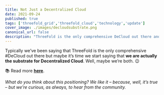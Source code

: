 ```yaml
---
title: Not Just a Decentralized Cloud
date: 2021-09-24
published: true
tags: ['threefold_grid','threefold_cloud','technology','update']
cover_image: ./images/decloudsubstrate.png
canonical_url: false
description: "ThreeFold is the only comprehensive DeCloud out there and the low-level substrate for all DeClouds."
---
```


Typically we’ve been saying that ThreeFold is the only comprehensive #DeCloud out there but maybe it’s time we start saying that **we are actually the substrate for Decentralized Cloud**. Well, maybe we’re both. 😉

📚 Read more **[here](https://forum.threefold.io/t/threefold-is-the-substrate-for-decloud/1295)**.

*What do you think about this positioning? We like it – because, well, it’s true – but we’re curious, as always, to hear from the community.*